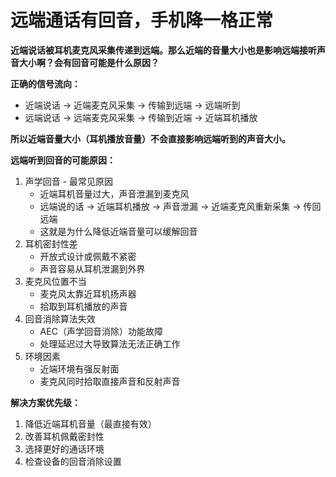 # 远端通话有回音，手机降一格正常

**近端说话被耳机麦克风采集传递到远端。那么近端的音量大小也是影响远端接听声音大小啊？会有回音可能是什么原因？**

**正确的信号流向：**

- 近端说话 → 近端麦克风采集 → 传输到远端 → 远端听到
- 远端说话 → 远端麦克风采集 → 传输到近端 → 近端耳机播放

**所以近端音量大小（耳机播放音量）不会直接影响远端听到的声音大小。**

**远端听到回音的可能原因：**

1. 声学回音 \- 最常见原因
   - 近端耳机音量过大，声音泄漏到麦克风
   - 远端说的话 → 近端耳机播放 → 声音泄漏 → 近端麦克风重新采集 → 传回远端
   - 这就是为什么降低近端音量可以缓解回音
2. 耳机密封性差
   - 开放式设计或佩戴不紧密
   - 声音容易从耳机泄漏到外界
3. 麦克风位置不当
   - 麦克风太靠近耳机扬声器
   - 拾取到耳机播放的声音
4. 回音消除算法失效
   - AEC（声学回音消除）功能故障
   - 处理延迟过大导致算法无法正确工作
5. 环境因素
   - 近端环境有强反射面
   - 麦克风同时拾取直接声音和反射声音

**解决方案优先级：**

1. 降低近端耳机音量（最直接有效）
2. 改善耳机佩戴密封性
3. 选择更好的通话环境
4. 检查设备的回音消除设置
